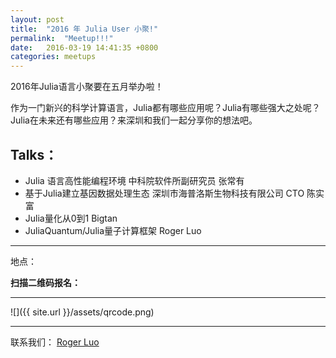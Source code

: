 ```yaml
---
layout: post
title:  "2016 年 Julia User 小聚!"
permalink:  "Meetup!!!"
date:   2016-03-19 14:41:35 +0800
categories: meetups
---
```


2016年Julia语言小聚要在五月举办啦！

作为一门新兴的科学计算语言，Julia都有哪些应用呢？Julia有哪些强大之处呢？Julia在未来还有哪些应用？来深圳和我们一起分享你的想法吧。

Talks：
---
- Julia 语言高性能编程环境    中科院软件所副研究员   张常有
- 基于Julia建立基因数据处理生态       深圳市海普洛斯生物科技有限公司 CTO   陈实富
- Julia量化从0到1 Bigtan
- JuliaQuantum/Julia量子计算框架 Roger Luo
---


地点：

**扫描二维码报名：**

---
![]({{ site.url }}/assets/qrcode.png)

---

联系我们：
[Roger Luo](mailto:rogerluo@mail.ustc.edu.cn)